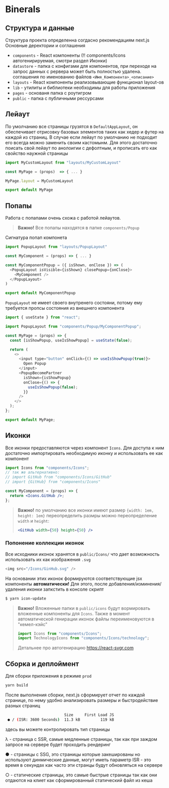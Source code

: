 # Binerals

## Структура и данные

Структура проекта определенна согдасно рекомендациям next.js
Основные деректории и соглашения

- `components` - React компоненты (!! components/Icons автогенирируемая, смотри раздел Иконки)
- `datastore` - папка с конфигами для компонентов, при переходе на запрос данных с рервера может быть полностью удалена.
  соглашения по именованию файлов `<Имя_Компонента>_<описание>`
- `layouts` - React компоненты реализовывающие функционал layout-ов
- `lib` - утилиты и библиотеки необходимы для работы приложения
- `pages` - основаня папка с роутигром
- `public` - папка с публичными рессурсами

## Лейаут

По умолчанию все страницы грузятся в `DefaultAppLayout`, он обеспечивает отрисовку базовых элементов таких как хедер и футер на каждой из страниц.
В случае если лейаут по умолчанию не подходит его всегда можно заменить своим кастомынм. Для этого достаточно поисать свой лейаут по анолоигии с дефолтным, и прописать его как свойство наужной страницы

```js
import MyCustomLayout from "layouts/MyCustomLayout"

const MyPage = (props)  => { ... }

MyPage.layout = MyCustomLayout

export default MyPage
```

## Попапы

Работа с попапами очень схожа с работой лейаутов.

> **Важно!** Все попапы находятся в папке `components/Popup`

Сигнатура попап компонета

```js
import PopupLayout from "layouts/PopupLayout"

const MyComponent = (props) => { ... }

const MyComponentPopup = ({ isShown, onClose }) => (
  <PopupLayout isVisible={isShown} closePopup={onClose}>
    <MyComponent />
  </PopupLayout>
)

export default MyComponentPopup
```

`PopupLayout` не имеет своего внутренего состояни, потому ему требуется пропсы состояния из внешнего компонента

```js
import { useState } from "react";

import PopupLayout from "components/Popup/MyComponentPopup";

const MyPage = (props) => {
  const [isShowPopup, useIsShowPopup] = useState(false);

  return (
    <>
      <input type="button" onClick={() => useIsShowPopup(true)}>
        Open Popup
      </input>
      <PopupBecomePartner
        isShown={isShowPopup}
        onClose={() => {
          useIsShowPopup(false);
        }}
      />
    </>
  );
};

export default MyPage;
```

## Иконки

Все иконки предоставляются через компонент `Icons`. Для доступа к ним достаточно импортировать необходимую иконку и использовать ее как компонент

```jsx
import Icons from "components/Icons";
// так же альтернативно:
// import GitHub from "components/Icons/GitHub"
// import {GitHub} from "components/Icons"

const MyComponent = (props) => {
  return <Icons.GitHub />;
};
```

> **Важно!** по умолчанию все иконки имеют размер `{width: 1em, height: 1em}` переопределить размры можно переопределение `width` и `height`:
>
> ```jsx
> <GitHub width={50} height={50} />
> ```

### Попонение коллекции иконок

Все исходники иконок хранятся в `public/Icons/` что дает возможность использовать их как изображения `.svg`

```js
<img src="/Icons/GinHub.svg" />
```

На основании этих иконок формируются соответствующие jsx компоненты **автоматически!** Для этого, после добавления/изминения/удаления иконки запкстить в консоле скрипт

```sh
$ yarn icon-update
```

> **Важно!** Вложенные папки в `public/icons` будут вормировать вложенные компоненты для `Icons`.
> Также в момент автоматической генирации иконок файлы переименовуются в "кемел-кэйс"
>
> ```jsx
> import Icons from "components/Icons";
> import TechnologyIcons from "components/Icons/technology";
> ```
>
> Детальнее про автогенирацию https://react-svgr.com

## Сборка и деплоймент

Для сборки приложения в режиме `prod`

```sh
yarn build
```

После выполнения сборки, next.js сформирует отчет по каждой странице, по нему удобно анализировать размеры и быстродействие разных страниц

```sh
                          Size     First Load JS
 ● / (ISR: 3600 Seconds)  11.3 kB         119 kB
```

здесь вы можете контролировать тип страницы

λ - страница с SSR, самые медленные страницы, так как при заждом запросе на сервере будет проходить рендеринг

● - страницы с SSG, это страницы которые закешированы но используют динмические данные, могут иметь параметр ISR - это время в секундах как часто эти странцы будут обновляться на сервере

○ - статические страницы, это самые быстрые страницы так как они отдаются на клиет как сформированный статический файл из кеша
